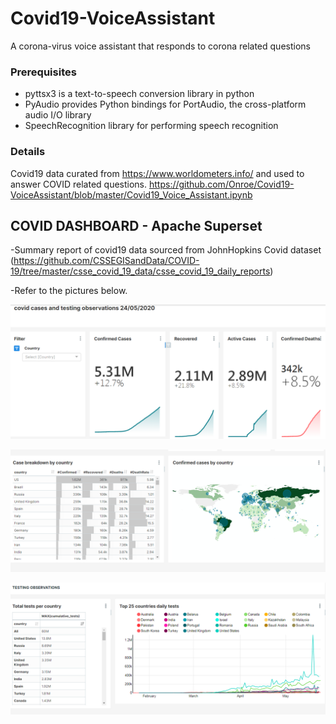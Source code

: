 # Covid19-VoiceAssistant

A corona-virus voice assistant that responds to corona related questions

###  Prerequisites
- pyttsx3 is a text-to-speech conversion library in python
- PyAudio provides Python bindings for PortAudio, the cross-platform audio I/O library
- SpeechRecognition library for performing speech recognition

### Details 
Covid19 data curated from https://www.worldometers.info/ and used to answer COVID related questions.
https://github.com/Onroe/Covid19-VoiceAssistant/blob/master/Covid19_Voice_Assistant.ipynb




##  COVID DASHBOARD - Apache Superset

-Summary report of covid19 data sourced from JohnHopkins Covid dataset
(https://github.com/CSSEGISandData/COVID-19/tree/master/csse_covid_19_data/csse_covid_19_daily_reports)

-Refer to the pictures below.

![Screenshot](one.PNG)

![Screenshot](two.PNG)

![Screenshot](three.PNG)

